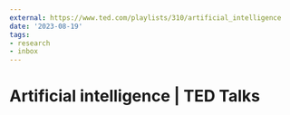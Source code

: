 ```yaml
---
external: https://www.ted.com/playlists/310/artificial_intelligence
date: '2023-08-19'
tags:
- research
- inbox
---
```


# Artificial intelligence | TED Talks
